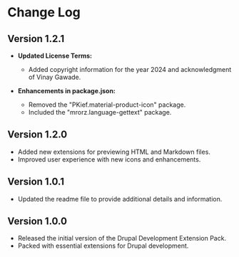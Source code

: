 # Change Log

## Version 1.2.1

- **Updated License Terms:**
  - Added copyright information for the year 2024 and acknowledgment of Vinay Gawade.

- **Enhancements in package.json:**
  - Removed the "PKief.material-product-icon" package.
  - Included the "mrorz.language-gettext" package.

## Version 1.2.0

- Added new extensions for previewing HTML and Markdown files.
- Improved user experience with new icons and enhancements.

## Version 1.0.1

- Updated the readme file to provide additional details and information.

## Version 1.0.0

- Released the initial version of the Drupal Development Extension Pack.
- Packed with essential extensions for Drupal development.
